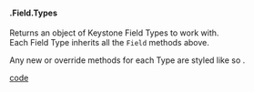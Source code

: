 #### .Field.Types 
  
Returns an object of Keystone Field Types to work with.  
Each Field Type inherits all the `Field` methods above.  
<p class="note">Any new or override methods for each Type are <span class="subMethod"> styled like so </span>. 
</p>

<div class="code-header addGitHubLink" data-file="lib/fieldTypes.js"> <a href="#" class="loadCode"> code</a></div><pre class=" language-javascript hideCode api"></pre> 


